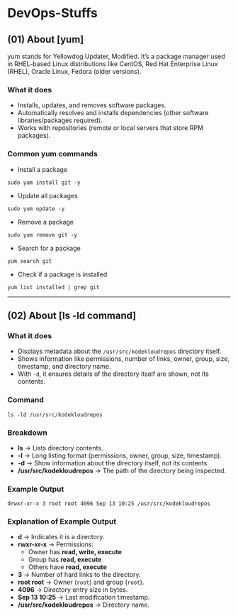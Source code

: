 # DevOps-Stuffs
## (01) About [yum]
yum stands for Yellowdog Updater, Modified. It’s a package manager used in RHEL-based Linux distributions like CentOS, Red Hat Enterprise Linux (RHEL), Oracle Linux, Fedora (older versions).

### What it does
* Installs, updates, and removes software packages.
* Automatically resolves and installs dependencies (other software libraries/packages required).
* Works with repositories (remote or local servers that store RPM packages).

### Common yum commands
* Install a package
```
sudo yum install git -y
```
* Update all packages
```
sudo yum update -y
```
* Remove a package
```
sudo yum remove git -y
```
* Search for a package
```
yum search git
```
* Check if a package is installed
```
yum list installed | grep git
```
---
## (02) About [ls -ld command]

### What it does
* Displays metadata about the `/usr/src/kodekloudrepos` directory itself.  
* Shows information like permissions, number of links, owner, group, size, timestamp, and directory name.  
* With `-d`, it ensures details of the directory itself are shown, not its contents.  

### Command
```
ls -ld /usr/src/kodekloudrepos
```

### Breakdown
* **ls** → Lists directory contents.  
* **-l** → Long listing format (permissions, owner, group, size, timestamp).  
* **-d** → Show information about the directory itself, not its contents.  
* **/usr/src/kodekloudrepos** → The path of the directory being inspected.  

### Example Output
```
drwxr-xr-x 3 root root 4096 Sep 13 10:25 /usr/src/kodekloudrepos
```

### Explanation of Example Output
* **d** → Indicates it is a directory.  
* **rwxr-xr-x** → Permissions:  
  * Owner has **read, write, execute**  
  * Group has **read, execute**  
  * Others have **read, execute**  
* **3** → Number of hard links to the directory.  
* **root root** → Owner (`root`) and group (`root`).  
* **4096** → Directory entry size in bytes.  
* **Sep 13 10:25** → Last modification timestamp.  
* **/usr/src/kodekloudrepos** → Directory name.  
